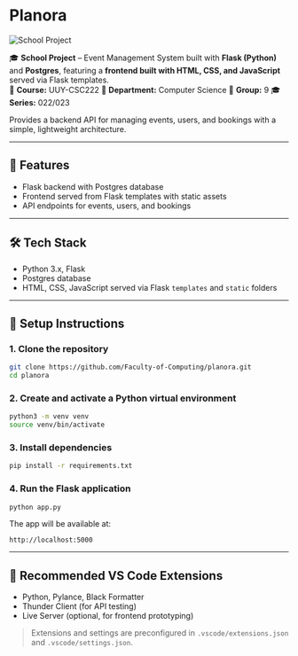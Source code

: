 # Planora

![School Project](https://img.shields.io/badge/School%20Project-✔️-blue)

🎓 **School Project** – Event Management System built with **Flask (Python)** and **Postgres**, featuring a **frontend built with HTML, CSS, and JavaScript** served via Flask templates.  
📖 **Course:** UUY-CSC222
🏫 **Department:** Computer Science
👥 **Group:** 9
🎓 **Series:** 022/023

Provides a backend API for managing events, users, and bookings with a simple, lightweight architecture.

---

## 🚀 Features

- Flask backend with Postgres database
- Frontend served from Flask templates with static assets
- API endpoints for events, users, and bookings

---

## 🛠️ Tech Stack

- Python 3.x, Flask
- Postgres database
- HTML, CSS, JavaScript served via Flask `templates` and `static` folders

---

## 🔧 Setup Instructions

### 1. Clone the repository

```bash
git clone https://github.com/Faculty-of-Computing/planora.git
cd planora
```

### 2. Create and activate a Python virtual environment

```bash
python3 -m venv venv
source venv/bin/activate
```

### 3. Install dependencies

```bash
pip install -r requirements.txt
```

### 4. Run the Flask application

```bash
python app.py
```

The app will be available at:

```text
http://localhost:5000
```

---

## 🧩 Recommended VS Code Extensions

- Python, Pylance, Black Formatter
- Thunder Client (for API testing)
- Live Server (optional, for frontend prototyping)

> Extensions and settings are preconfigured in `.vscode/extensions.json` and `.vscode/settings.json`.

